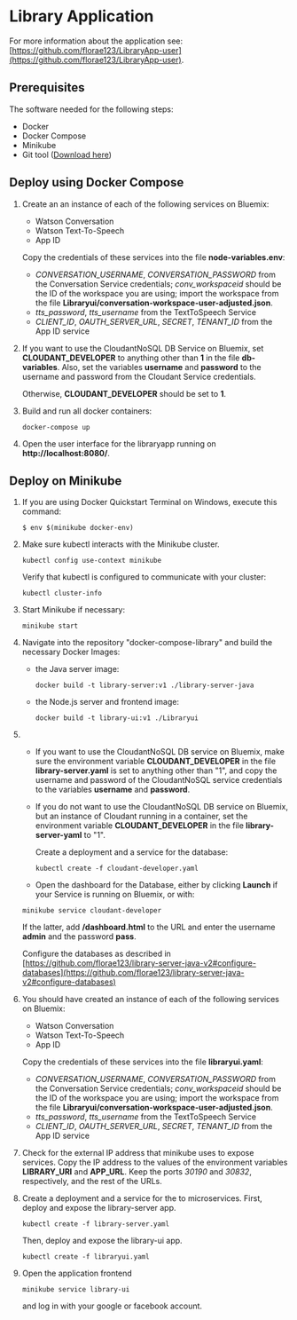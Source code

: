 # Library Application

For more information about the application see: [https://github.com/florae123/LibraryApp-user](https://github.com/florae123/LibraryApp-user).

## Prerequisites

  The software needed for the following steps:
  * Docker
  * Docker Compose
  * Minikube
  * Git tool ([Download here](https://git-scm.com/downloads))

## Deploy using Docker Compose

1. Create an an instance of each of the following services on Bluemix:
    * Watson Conversation
    * Watson Text-To-Speech
    * App ID

    Copy the credentials of these services into the file **node-variables.env**:
    * *CONVERSATION_USERNAME*, *CONVERSATION_PASSWORD* from the Conversation Service credentials; *conv_workspaceid* should be the ID of the workspace you are using; import the workspace from the file **Libraryui/conversation-workspace-user-adjusted.json**.
    * *tts_password*, *tts_username* from the TextToSpeech Service
    * *CLIENT_ID*, *OAUTH_SERVER_URL*, *SECRET*, *TENANT_ID* from the App ID service

2. If you want to use the CloudantNoSQL DB Service on Bluemix, set **CLOUDANT_DEVELOPER** to anything other than **1** in the file **db-variables**. Also, set the variables **username** and **password** to the username and password from the Cloudant Service credentials.

    Otherwise, **CLOUDANT_DEVELOPER** should be set to **1**.

3. Build and run all docker containers:
    ```
    docker-compose up
    ```

4. Open the user interface for the libraryapp running on **http://localhost:8080/**.


## Deploy on Minikube

1. If you are using Docker Quickstart Terminal on Windows, execute this command:
    ```
    $ env $(minikube docker-env)
    ```

2. Make sure kubectl interacts with the Minikube cluster.
    ```
    kubectl config use-context minikube
    ```
    Verify that kubectl is configured to communicate with your cluster:
    ```
    kubectl cluster-info
    ```

3. Start Minikube if necessary:
    ```
    minikube start
    ```

4. Navigate into the repository "docker-compose-library" and build the necessary Docker Images:
    * the Java server image:
      ```
      docker build -t library-server:v1 ./library-server-java
      ```
    * the Node.js server and frontend image:
      ```
      docker build -t library-ui:v1 ./Libraryui
      ```
5. * If you want to use the CloudantNoSQL DB service on Bluemix, make sure the environment variable **CLOUDANT_DEVELOPER** in the file **library-server.yaml** is set to anything other than "1", and copy the username and password of the CloudantNoSQL service credentials to the variables **username** and **password**.
   * If you do not want to use the CloudantNoSQL DB service on Bluemix, but an instance of Cloudant running in a container, set the environment variable **CLOUDANT_DEVELOPER** in the file **library-server-yaml** to "1".

     Create a deployment and a service for the database:
       ```
       kubectl create -f cloudant-developer.yaml
       ```
   * Open the dashboard for the Database, either by clicking **Launch** if your Service is running on Bluemix, or with:
    ```
    minikube service cloudant-developer
    ```
      If the latter, add **/dashboard.html** to the URL and enter the username **admin** and the password **pass**.

      Configure the databases as described in [https://github.com/florae123/library-server-java-v2#configure-databases](https://github.com/florae123/library-server-java-v2#configure-databases)

6. You should have created an instance of each of the following services on Bluemix:
    * Watson Conversation
    * Watson Text-To-Speech
    * App ID

    Copy the credentials of these services into the file **libraryui.yaml**:
    * *CONVERSATION_USERNAME*, *CONVERSATION_PASSWORD* from the Conversation Service credentials; *conv_workspaceid* should be the ID of the workspace you are using; import the workspace from the file **Libraryui/conversation-workspace-user-adjusted.json**.
    * *tts_password*, *tts_username* from the TextToSpeech Service
    * *CLIENT_ID*, *OAUTH_SERVER_URL*, *SECRET*, *TENANT_ID* from the App ID service

7. Check for the external IP address that minikube uses to expose services. Copy the IP address to the values of the environment variables **LIBRARY_URI** and **APP_URL**. Keep the ports *30190* and *30832*, respectively, and the rest of the URLs.

8. Create a deployment and a service for the to microservices.
    First, deploy and expose the library-server app.
    ```
    kubectl create -f library-server.yaml
    ```
    Then, deploy and expose the library-ui app.
    ```
    kubectl create -f libraryui.yaml
    ```

9. Open the application frontend

    ```
    minikube service library-ui
    ```
    and log in with your google or facebook account.
